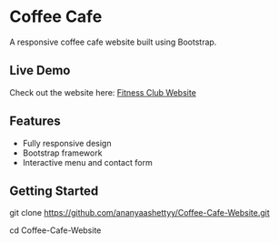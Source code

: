 # Coffee Cafe

A responsive coffee cafe website built using Bootstrap.

## Live Demo
Check out the website here: [Fitness Club Website](https://ananyaashettyy.github.io/Coffee-Cafe-Website)


## Features
- Fully responsive design
- Bootstrap framework
- Interactive menu and contact form

## Getting Started
git clone https://github.com/ananyaashettyy/Coffee-Cafe-Website.git

cd Coffee-Cafe-Website

